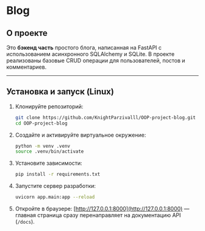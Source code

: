 # Blog

## О проекте

Это **бэкенд часть** простого блога, написанная на FastAPI с использованием асинхронного SQLAlchemy и SQLite.
В проекте реализованы базовые CRUD операции для пользователей, постов и комментариев.

---

## Установка и запуск (Linux)

1. Клонируйте репозиторий:

   ```bash
   git clone https://github.com/KnightParzivalll/OOP-project-blog.git
   cd OOP-project-blog
   ```

2. Создайте и активируйте виртуальное окружение:

   ```bash
   python -m venv .venv
   source .venv/bin/activate
   ```

3. Установите зависимости:

   ```bash
   pip install -r requirements.txt
   ```

4. Запустите сервер разработки:

   ```bash
   uvicorn app.main:app --reload
   ```

5. Откройте в браузере:
   [http://127.0.0.1:8000](http://127.0.0.1:8000) — главная страница сразу перенаправляет на документацию API (`/docs`).
